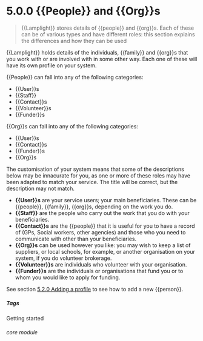 # 5.0.0 {{People}} and {{Org}}s

> {{Lamplight}} stores details of {{people}} and {{org}}s. Each of these can be of various types and have different roles: this section explains the differences and how they can be used



{{Lamplight}} holds details of the individuals, {{family}} and {{org}}s that you work with or are involved with in some other way. Each one of these will have its own profile on your system. 

{{People}} can fall into any of the following categories:

  * {{User}}s
  * {{Staff}}
  * {{Contact}}s
  * {{Volunteer}}s
  * {{Funder}}s

{{Org}}s can fall into any of the following categories:

  * {{User}}s
  * {{Contact}}s
  * {{Funder}}s
  * {{Org}}s
  
The customisation of your system means that some of the descriptions below may be innacurate for you, as one or more of these roles may have been adapted to match your service.  The title will be correct, but the description may not match.

- **{{User}}s** are your service users; your main beneficiaries. These can be {{people}}, {{family}}, {{org}}s, depending on the work you do. 
- **{{Staff}}** are the people who carry out the work that you do with your beneficiaries. 
- **{{Contact}}s** are the {{people}} that it is useful for you to have a record of (GPs, Social workers, other agencies) and those who you need to communicate with other than your beneficiaries.
- **{{Org}}s** can be used however you like: you may wish to keep a list of suppliers, or local schools, for example, or another organisation on your system, if you do volunteer brokerage.
- **{{Volunteer}}s** are individuals who volunteer with your organisation.
- **{{Funder}}s** are the individuals or organisations that fund you or to whom you would like to apply for funding.

See section [5.2.0  Adding a profile](/help/index/p/5.2.0) to see how to add a new {{person}}. 


##### Tags
Getting started

###### core module

